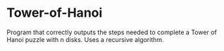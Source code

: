 # Tower-of-Hanoi
Program that correctly outputs the steps needed to complete a Tower of Hanoi puzzle with n disks. Uses a recursive algorithm.
